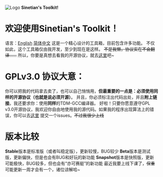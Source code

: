 ![Logo](https://img.kookapp.cn/assets/2022-12/0jJT3FGX3r09a03h.png) **Sinetian's Toolkit!**
# 欢迎使用Sinetian's Toolkit！
语言：[English](https://github.com/Sinetian/Toolkit/blob/main/README.md) [简体中文](https://github.com/Sinetian/Toolkit/blob/main/README_CN.md)
这是一个精心设计的工具箱，目前包含许多功能。
不仅如此，这个工具箱仅由我开发，至少到现在是这样。
~~不是我懒，协议实在不会翻译……~~
所以，你要是真想去看我的开源协议，就去[这里](https://github.com/Sinetian/Toolkit/blob/main/LICENSE)吧~
# GPLv3.0 协议大意：
你可以把我的代码拿去卖了，也可以自己悄悄用，**但最重要的一点是：必须使用同样的开源协议（也就是说必须开源）**。
并且，你必须标注出代码出处，并且**附上链接**。我还要求你：使用**同样**的TDM-GCC编译器。
好啦！只要你愿意遵守GPL v3.0开源协议，我欢迎你自由地使用我的源代码。如果我的程序出现算法上的错误，你可以去[这里](https://github.com/Sinetian/Toolkit/issues)
提交一个issues。~~不过我很少上线~~
# 版本比较
**Stable**版本是标准版（或者叫稳定版），更新较慢，BUG较少
**Beta**版本是测试版，更新偏快，但是也会有BUG和好玩的新功能
**Snapshot**版本是快照版，更新可能极快，BUG较多，但也会有“亦可赛艇”的新功能
最近我要上线下课了，~~保重~~可能更新一周才会有一个，诸位谅解哈~
